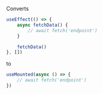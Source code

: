 Converts 

```javascript
useEffect(() => {
    async fetchData() {
        // await fetch('endpoint')
    }

    fetchData()
}, [])
```

to

```javascript
useMounted(async () => {
    // await fetch('endpoint')
})
```